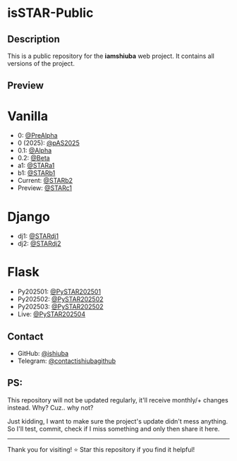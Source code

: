# isSTAR-Public

## Description

This is a public repository for the **iamshiuba** web project. It contains all versions of the project.

## Preview
# Vanilla
- 0: [@PreAlpha](https://ishiuba-js-prealpha.vercel.app/)
- 0 (2025): [@pAS2025](https://ishiuba-js-pas25.vercel.app/)
- 0.1: [@Alpha](https://ishiuba-js-alpha.vercel.app/)
- 0.2: [@Beta](https://ishiuba-js-beta.vercel.app/)
- a1: [@STARa1](https://ishiuba-js-a1.vercel.app/)
- b1: [@STARb1](https://ishiuba-js-b1.vercel.app/)
- Current: [@STARb2](https://ishiuba-js.vercel.app/)
- Preview: [@STARc1](https://iamshiuba.pages.dev/)
# Django 
- dj1: [@STARdj1](https://iamshiubadj1.vercel.app/)
- dj2: [@STARdj2](https://iamshiubadj2.vercel.app/)
# Flask
- Py202501: [@PySTAR202501](https://iamshiuba-202501.vercel.app/)
- Py202502: [@PySTAR202502](https://iamshiuba-202502.vercel.app/)
- Py202503: [@PySTAR202502](https://iamshiuba-202503.vercel.app/)
- Live: [@PySTAR202504](https://iamshiuba.vercel.app/)

## Contact

- GitHub: [@ishiuba](https://github.com/ishiuba)
- Telegram: [@contactishiubagithub](t.me/contactishiubagithub)

## PS: 

This repository will not be updated regularly, it'll receive monthly/+ changes instead. Why? Cuz.. why not?

Just kidding, I want to make sure the project's update didn't mess anything. So I'll test, commit, check if I miss something and only then share it here.

---

Thank you for visiting! ⭐ Star this repository if you find it helpful!
